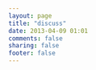 ```yaml
---
layout: page
title: "discuss"
date: 2013-04-09 01:01
comments: false
sharing: false
footer: false
---
```

<a class="moot" href="http://api.moot.it/{{ site.moot_user }}"></a>
<script type="text/javascript">
    $(function() {
        $('article').find('header').remove();
        $('.moot').insertAfter('#main');
        $('#content').remove();
    });
</script>
